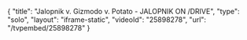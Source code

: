 {
    "title": "Jalopnik v. Gizmodo v. Potato - JALOPNIK ON \/DRIVE",
    "type": "solo",
    "layout": "iframe-static",
    "videoId": "25898278",
    "url": "\/tvpembed\/25898278"
}